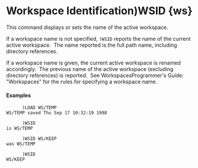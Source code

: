




<h1 class="heading"><span class="name">Workspace Identification</span><span class="command">)WSID {ws}</span></h1>

This command displays or sets the name of the active workspace.


If a workspace name is not specified, `)WSID` reports the name of the current active workspace.  The name reported is the full path name, including directory references.


If a workspace name is given, the current active workspace is renamed accordingly.  The previous name of the active workspace (excluding directory references) is reported.  See WorkspacesProgrammer's Guide: "Workspaces" for the rules for specifying a workspace name.


#### Examples
```apl
      )LOAD WS/TEMP
WS/TEMP saved Thu Sep 17 10:32:19 1998
 
      )WSID
is WS/TEMP
 
      )WSID WS/KEEP
was WS/TEMP
 
      )WSID
WS/KEEP
```


